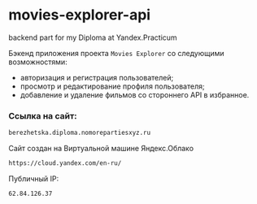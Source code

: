 # movies-explorer-api
backend part for my Diploma at Yandex.Practicum

Бэкенд приложения проекта `Movies Explorer` со следующими возможностями: 
* авторизация и регистрация пользователей;
* просмотр и редактирование профиля пользователя;
* добавление и удаление фильмов со стороннего API в избранное.
  
### Ссылка на сайт:
```sh
berezhetska.diploma.nomorepartiesxyz.ru
```

Сайт создан на Виртуальной машине Яндекс.Облако
```sh
https://cloud.yandex.com/en-ru/
```
Публичный IP: 
```sh
62.84.126.37
```
